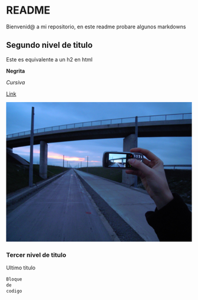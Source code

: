 # README

Bienvenid@ a mi repositorio, en este readme probare algunos markdowns

## Segundo nivel de titulo

Este es equivalente a un h2 en html

**Negrita**

_Cursiva_

[Link](https://www.google.com)

![imagen de ejemplo](./img/imagen.png)

### Tercer nivel de titulo

Ultimo titulo
```
Bloque 
de 
codigo
```
